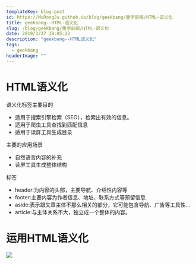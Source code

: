 ```yaml
---
templateKey: blog-post
id: https://MuRongJs.github.io/blog/geekbang/重学前端/HTML-语义化
title: geekbang--HTML-语义化
slug: /blog/geekbang/重学前端/HTML-语义化
date: 2019/3/27 18:05:22 
description: "geekbang--HTML语义化"
tags:
  - geekbang
headerImage: ""
---
```

# HTML语义化
语义化标签主要目的

* 适用于搜索引擎检索（SEO），检索出有效的信息。
* 适用于爬虫工具查找到匹配信息
* 适用于读屏工具生成目录

主要的应用场景

* 自然语言内容的补充
* 读屏工具生成整体结构

标签

* header:为内容的头部，主要导航、介绍性内容等
* footer:主要内容为作者信息、地址、联系方式等预留信息
* aside:表示跟文章主体不那么相关的部分，它可能包含导航、广告等工具性...
* article:与主体关系不大，独立成一个整体的内容。

# 运用HTML语义化
![](https://time.geekbang.org/column/article/78168)
